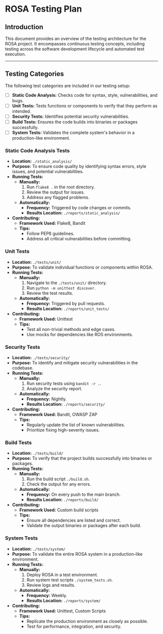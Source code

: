 # ROSA Testing Plan

## Introduction
This document provides an overview of the testing architecture for the ROSA project. It encompasses continuous testing concepts, including testing across the software development lifecycle and automated test execution.

---

## Testing Categories

The following test categories are included in our testing setup:

- [ ] **Static Code Analysis:** Checks code for syntax, style, vulnerabilities, and bugs.
- [ ] **Unit Tests:** Tests functions or components to verify that they perform as intended.
- [ ] **Security Tests:** Identifies potential security vulnerabilities.
- [ ] **Build Tests:** Ensures the code builds into binaries or packages successfully.
- [ ] **System Tests:** Validates the complete system's behavior in a production-like environment.

### Static Code Analysis Tests
- **Location:** `./static_analysis/`
- **Purpose:** To ensure code quality by identifying syntax errors, style issues, and potential vulnerabilities.
- **Running Tests:**
  - **Manually:**
    1. Run `flake8 .` in the root directory.
    2. Review the output for issues.
    3. Address any flagged problems.
  - **Automatically:**
    - **Frequency:** Triggered by code changes or commits.
    - **Results Location:** `./reports/static_analysis/`
- **Contributing:**
  - **Framework Used:** Flake8, Bandit
  - **Tips:**
    - Follow PEP8 guidelines.
    - Address all critical vulnerabilities before committing.

### Unit Tests
- **Location:** `./tests/unit/`
- **Purpose:** To validate individual functions or components within ROSA.
- **Running Tests:**
  - **Manually:**
    1. Navigate to the `./tests/unit/` directory.
    2. Run `python -m unittest discover`.
    3. Review the test results.
  - **Automatically:**
    - **Frequency:** Triggered by pull requests.
    - **Results Location:** `./reports/unit_tests/`
- **Contributing:**
  - **Framework Used:** Unittest
  - **Tips:**
    - Test all non-trivial methods and edge cases.
    - Use mocks for dependencies like ROS environments.

### Security Tests
- **Location:** `./tests/security/`
- **Purpose:** To identify and mitigate security vulnerabilities in the codebase.
- **Running Tests:**
  - **Manually:**
    1. Run security tests using `bandit -r .`.
    2. Analyze the security report.
  - **Automatically:**
    - **Frequency:** Nightly.
    - **Results Location:** `./reports/security/`
- **Contributing:**
  - **Framework Used:** Bandit, OWASP ZAP
  - **Tips:**
    - Regularly update the list of known vulnerabilities.
    - Prioritize fixing high-severity issues.

### Build Tests
- **Location:** `./tests/build/`
- **Purpose:** To verify that the project builds successfully into binaries or packages.
- **Running Tests:**
  - **Manually:**
    1. Run the build script `./build.sh`.
    2. Check the output for any errors.
  - **Automatically:**
    - **Frequency:** On every push to the main branch.
    - **Results Location:** `./reports/build/`
- **Contributing:**
  - **Framework Used:** Custom build scripts
  - **Tips:**
    - Ensure all dependencies are listed and correct.
    - Validate the output binaries or packages after each build.

### System Tests
- **Location:** `./tests/system/`
- **Purpose:** To validate the entire ROSA system in a production-like environment.
- **Running Tests:**
  - **Manually:**
    1. Deploy ROSA in a test environment.
    2. Run system test scripts `./system_tests.sh`.
    3. Review logs and results.
  - **Automatically:**
    - **Frequency:** Weekly.
    - **Results Location:** `./reports/system/`
- **Contributing:**
  - **Framework Used:** Unittest, Custom Scripts
  - **Tips:**
    - Replicate the production environment as closely as possible.
    - Test for performance, integration, and security.
